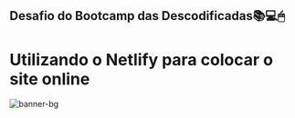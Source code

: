 ## Desafio do Bootcamp das Descodificadas📚💻🖱
# Utilizando o Netlify para colocar o site online

![banner-bg](https://user-images.githubusercontent.com/123701331/221322474-cc9a5534-cf5e-4375-bff8-e366d607e58a.png)
